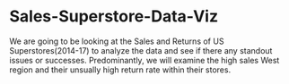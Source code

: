 # Sales-Superstore-Data-Viz
We are going to be looking at the Sales and Returns of US Superstores(2014-17) to analyze the data and see if there any standout issues or successes. Predominantly, we will examine the high sales West region and their unsually high return rate within their stores. 
